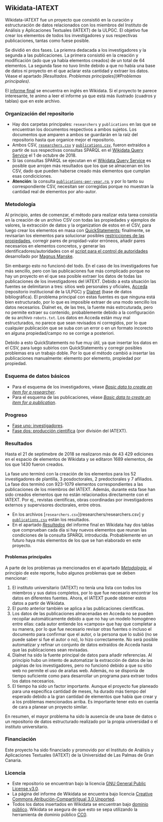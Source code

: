 ## Wikidata-IATEXT

Wikidata-IATEXT fue un proyecto que consistió en la curación y estructuración de datos relacionados con los miembros del Instituto de Análisis y Aplicaciones Textuales (IATEXT) de la ULPGC. El objetivo fue crear los elementos de todos los investigadores y sus respectivas publicaciones, tantas como fuese posible.

Se dividió en dos fases. La priemra dedacada a los investigadores y la segunda a las publicaciones. La primera consistió en la creación y modificación (ado que ya había elementos creados) de un total de 64 elementos. La segunda fase no tuvo límite debido a que no había una base de datos ni proyecto en el que aclarar esta cantidad y extraer los datos. Véase el apartado *[Resultados. Problemas principales](#Problemas principales)*.

El [informe final](https://www.wikidata.org/wiki/User:Iván_Hernández_Cazorla/IATEXT) se encuentra en inglés en Wikidata. Si el proyecto te parece interesante, te animo a leer el informe ya que está más ilustrado (cuadros y tablas) que en este archivo.

### Organización del repositorio
 - Hay dos carpetas principales: ``researchers`` y ``publications`` en las que se encuentran los documentos respectivos a ambos sujetos. Los documentos que amparen a ambos se guardarán en la raíz del repositorio hasta que organice mejor el repositorio.
 - Ambos CSV, [``researchers.csv``](researchers/researchers.csv) y [``publications.csv``](publications/publications.csv), fueron extraídos a partir de sus respectivas consultas SPARQL en el [Wikidata Query Service](https://query.wikidata.org) el 1 de octubre de 2018.
 - Si las consultas SPARQL se ejecutan en el [Wikidata Query Service](https://query.wikidata.org) es posible que arrojen más resultados que los que se almacenan en los CSV, dado que pueden haberse creado más elementos que cumplan esas condiciciones.
 - **Atención**: la consulta [``publications-per-year.rq``](publications-per-year.rq), y por lo tanto su correspondiente CSV, necesitan ser corregidas porque no muestran la cantidad real de elementos por año-autor.

### Metodología 

Al principio, antes de comenzar, el método para realizar esta tarea consistía en la creación de un archivo CSV con todas las propiedades y ejemplos de valores, la extracción de datos y la organization de estos en el CSV, para luego crear los elementos en masa con [QuickStatements](https://www.wikidata.org/wiki/Help:QuickStatements/es); finalmente, se revisarían los elementos para solucionar posibles [restricciones de las propiedades](https://wikidata.org/wiki/Help:Property_contraints_portal), corregir pares de propidad-valor erróneos, añadir pares necesarios en elementos concretos, y generar las identificadores/autoridades con el [script para el control de autoridades](https://www.wikidata.org/wiki/User:Magnus_Manske/authority_control.js) desarrollado por [Magnus Manske](https://www.wikidata.org/wiki/User:Magnus_Manske).

Sin embargo esto no funcionó del todo. En el caso de los investigadores fue más sencillo, pero con las publicaciones fue más complicado porque no hay un proyecto en el que sea posible extraer los datos de todas las publicaciones de los investigadores del IATEXT. Debido a esta situación las fuentes se delimitaron a tres: sitios web personales y oficiales, [Acceda](https://acceda.ulpgc.es) (repositorio institucional de la ULPGC) y [Dialnet](https://dialnet.unirioja.es) (base de datos bibliográfica). El problema principal con estas fuentes es que ninguna está bien estructurado, por lo que es imposible extraer de una modo sencillo los datos necesarios. Dialnet es, de las tres, la fuente más estrcuturada, pero no permite extraer su contenido, probablemente debido a la configuración de su archivo ``robots.txt``. Los datos en Acceda están muy mal estructurados, no parece que sean revisados ni corregidos, por lo que cualquier publicación que se suba con un error o en un formato incorecto en alguna propiedad/campo no se corrige a posteriori.

Debido a esto QuickStatements no fue muy útil, ya que insertar los datos en el CSV, para luego subirlos con QuickStatements y corregir posibles problemas era un trabajo doble. Por lo que el método cambió a insertar las publicaciones manualmente: elemento por elemento, propiedad por propiedad.

### Esquema de datos básicos

 - Para el esquema de los investigadores, véase *[Basic data to create an item for a researcher](https://www.wikidata.org/wiki/User:Iván_Hernández_Cazorla/IATEXT#Basic_data_to_create_an_item_for_a_researcher)*.
 - Para el esquema de las publicaciones, véase *[Basic data to create an item for a publication](https://www.wikidata.org/wiki/User:Iván_Hernández_Cazorla/IATEXT#Basic_data_to_create_an_item_for_a_publication)*.

### Progreso

 - [Fase uno: investigadores](https://www.wikidata.org/wiki/User:Iván_Hernández_Cazorla/IATEXT#Phase_one:_researchers).
 - [Fase dos: producción científica](https://www.wikidata.org/wiki/User:Iván_Hernández_Cazorla/IATEXT#Phase_two:_scientific_production) (por división del IATEXT).

### Resultados

Hasta el 21 de septimebre de 2018 se realizaron más de 43&nbsp;429 ediciones en el espacio de elementos de Wikidata y se editaron 1689 elementos, de los que 1430 fueron creados.

La fase uno terminó con la creación de los elementos para los 52 investigadores de plantilla, 3 posdoctorales, 2 predoctorales y 7 afiliados.
La fase dos terminó con 923-1079 elementos correspondientes a las publicaciones de los miembros del IATEXT. Además, durante esta fase han sido creados elementos que no están relacionados directamente con el IATEXT. Por ej., revistas científicas, obras coordinadas por investigadores externos y supervisores doctorales, entre otros.

 - En los archivos [``researchers.csv``](researchers/researchers.csv] y [``publications.csv``](publications/publications.csv) están los resultados.
 - En el apartado *[Resultados](https://wikidata.org/wiki/User:Iván_Hernández_Cazorla/IATEXT#Results)* del informe final en Wikidata hay dos tablas que comprueban cada día si hay nuevos elementos que reunan las condiciones de la consulta SPARQL introducida. Probablemente en un futuro haya más elementos de los que se han elaborado en este proyecto.

#### Problemas principales

A parte de los problemas ya mencionados en el apartado *[Metodología](#Metodología)*, al principio de este reporte, hubo algunos problemas que se deben mencionar:

 1. El instituto universitario (IATEXT) no tenía una lista con todos los miembros y sus datos completos, por lo que fue necesario encontrar los datos en diferentes fuentes. Ahora, el IATEXT puede obtener estos datos a partir de Wikidata.
 2. El punto anterior también se aplica a las publicaciones científicas.
 3. Los datos de las publicaciones almacenadas en Acceda no se pueden recopilar automáticamente debido a que no hay un modelo homogéneo entre ellas: cada autor entiende los «campos» que hay que completar a su manera, por lo que fue necesario revisar otras fuentes o incluso el documento para confirmar que el autor, o la persona que lo subió (no se puede saber si fue el autor o no), lo hizo correctamente.
 No será posible automatizar y refinar un conjunto de datos extraídos de Acceda hasta que las publicaciones sean revisadas.
 4. Dialnet ha sido la fuente principal de datos para añadir referencias. Al principio hubo un intento de automatizar la extracción de datos de las páginas de los investigadores, pero no funcionó debido a que su sitio web no permite el uso de arañas web. Además, no se disponía de tiempo suficiente como para desarrollar un programa para extraer todos los datos necesarios.
 5. El tiempo ha sido un factor importante. Aunque el proyecto fue planeado para una específica cantidad de meses, ha durado más tiempo del esperado debido a la gran cantidad de elementos que había que crear y a los problemas mencionados arriba. Es importante tener esto en cuenta de cara a planear un proyecto similar.

En resumen, el mayor problema ha sido la ausencia de una base de datos o un repositorio de datos estructurado realizado por la propia universidad o el instituto universitario.

### Financiación

Este proyecto ha sido financiado y promovido por el Instituto de Análisis y Aplicaciones Textuales (IATEXT) de la Universidad de Las Palmas de Gran Canaria.

### Licencia

 - Este repositorio se encuentran bajo la licencia [GNU General Public License v3.0](LICENSE).
 - La página del informe de Wikidata se encuentra bajo licencia [Creative Commons Atribución-CompartirIgual 3.0 Unported](https://www.wikidata.org/wiki/Wikidata:Copyright).
 - Todos los datos insertados en Wikidata se encuentran bajo [dominio público](https://www.wikidata.org/wiki/Wikidata:License). Wikidata se asegura de que esto se sepa utilizando la herramienta de dominio público [CC0](https://creativecommons.org/share-your-work/public-domain/cc0/).
